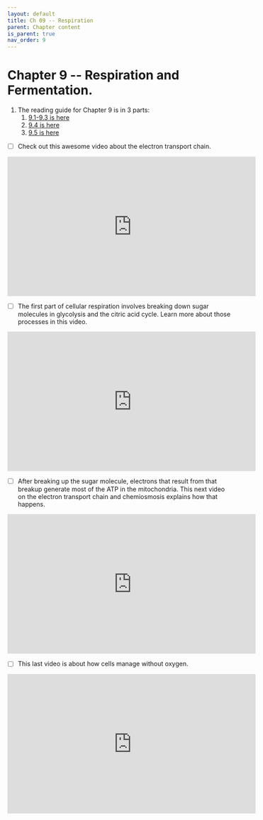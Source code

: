 ```yaml
---
layout: default
title: Ch 09 -- Respiration
parent: Chapter content
is_parent: true
nav_order: 9
---
```


# Chapter 9 -- Respiration and Fermentation.

1. The reading guide for Chapter 9 is in 3 parts:
   1. [9.1-9.3 is here](ch09.1_rg.html)
   2. [9.4 is here](ch09.4_rg.html)
   3. [9.5 is here](ch09.5_rg.html)

- [ ] Check out this awesome video about the electron transport chain.
<iframe width="560" height="315" src="https://www.youtube.com/embed/LQmTKxI4Wn4" frameborder="0" allow="accelerometer; autoplay; clipboard-write; encrypted-media; gyroscope; picture-in-picture" allowfullscreen></iframe>

- [ ] The first part of cellular respiration involves breaking down sugar molecules in glycolysis and the citric acid cycle. Learn more about those processes in this video.
<iframe width="560" height="315" src="https://www.youtube.com/embed/jApI7Nnomvs" frameborder="0" allow="accelerometer; autoplay; clipboard-write; encrypted-media; gyroscope; piture-in-picture" allowfullscreen></iframe>

- [ ] After breaking up the sugar molecule, electrons that result from that breakup generate most of the ATP in the mitochondria. This next video on the electron transport chain and chemiosmosis explains how that happens.
<iframe width="560" height="315" src="https://www.youtube.com/embed/z5TnOQNmzHM" frameborder="0" allow="accelerometer; autoplay; clipboard-write; encrypted-media; gyroscope; picture-in-picture" allowfullscreen></iframe>

- [ ] This last video is about how cells manage without oxygen.
<iframe width="560" height="315" src="https://www.youtube.com/embed/kPYg0QmH7Wc" frameborder="0" allow="accelerometer; autoplay; clipboard-write; encrypted-media; gyroscope; picture-in-picture" allowfullscreen></iframe>

